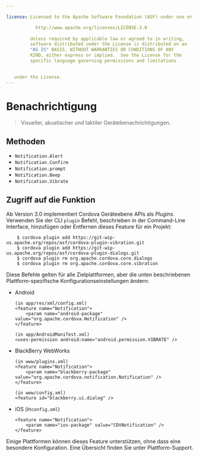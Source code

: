 ```yaml
---

license: Licensed to the Apache Software Foundation (ASF) under one or more contributor license agreements. See the NOTICE file distributed with this work for additional information regarding copyright ownership. The ASF licenses this file to you under the Apache License, Version 2.0 (the "License"); you may not use this file except in compliance with the License. You may obtain a copy of the License at

           http://www.apache.org/licenses/LICENSE-2.0
    
         Unless required by applicable law or agreed to in writing,
         software distributed under the License is distributed on an
         "AS IS" BASIS, WITHOUT WARRANTIES OR CONDITIONS OF ANY
         KIND, either express or implied.  See the License for the
         specific language governing permissions and limitations
    

   under the License.
---
```


# Benachrichtigung

> Visueller, akustischer und taktiler Gerätebenachrichtigungen.

## Methoden

*   `Notification.Alert`
*   `Notification.Confirm`
*   `Notification.prompt`
*   `Notification.Beep`
*   `Notification.Vibrate`

## Zugriff auf die Funktion

Ab Version 3.0 implementiert Cordova Geräteebene APIs als *Plugins*. Verwenden Sie der CLI `plugin` Befehl, beschrieben in der Command-Line Interface, hinzufügen oder Entfernen dieses Feature für ein Projekt:

        $ cordova plugin add https://git-wip-us.apache.org/repos/asf/cordova-plugin-vibration.git
        $ cordova plugin add https://git-wip-us.apache.org/repos/asf/cordova-plugin-dialogs.git
        $ cordova plugin rm org.apache.cordova.core.dialogs
        $ cordova plugin rm org.apache.cordova.core.vibration
    

Diese Befehle gelten für alle Zielplattformen, aber die unten beschriebenen Plattform-spezifische Konfigurationseinstellungen ändern:

*   Android
    
        (in app/res/xml/config.xml)
        <feature name="Notification">
            <param name="android-package" value="org.apache.cordova.Notification" />
        </feature>
        
        (in app/AndroidManifest.xml)
        <uses-permission android:name="android.permission.VIBRATE" />
        

*   BlackBerry WebWorks
    
        (in www/plugins.xml)
        <feature name="Notification">
            <param name="blackberry-package" value="org.apache.cordova.notification.Notification" />
        </feature>
        
        (in www/config.xml)
        <feature id="blackberry.ui.dialog" />
        

*   iOS (in`config.xml`)
    
        <feature name="Notification">
            <param name="ios-package" value="CDVNotification" />
        </feature>
        

Einige Plattformen können dieses Feature unterstützen, ohne dass eine besondere Konfiguration. Eine Übersicht finden Sie unter Plattform-Support.